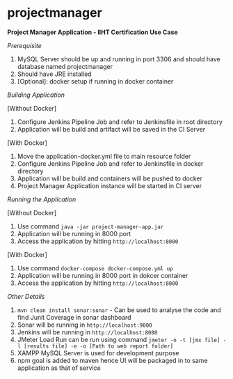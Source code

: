 # projectmanager

**Project Manager Application - IIHT Certification Use Case**

_Prerequisite_
1. MySQL Server should be up and running in port 3306 and should have database named projectmanager
2. Should have JRE installed
3. [Optional]: docker setup if running in docker container

_Building Application_

[Without Docker]
1. Configure Jenkins Pipeline Job and refer to Jenkinsfile in root directory
2. Application will be build and artifact will be saved in the CI Server

[With Docker]
1. Move the application-docker.yml file to main resource folder
2. Configure Jenkins Pipeline Job and refer to Jenkinsfile in docker directory
3. Application will be build and containers will be pushed to docker
4. Project Manager Application instance will be started in CI server


_Running the Application_

[Without Docker]
1. Use command `java -jar project-manager-app.jar`
2. Application will be running in 8000 port
3. Access the application by hitting `http://localhost:8000` 

[With Docker]
1. Use command `docker-compose docker-compose.yml up`
2. Application will be running in 8000 port in dokcer container
3. Access the application by hitting `http://localhost:8000` 


_Other Details_
1. `mvn clean install sonar:sonar` - Can be used to analyse the code and find Junit Coverage in sonar dashboard
2. Sonar will be running in `http://localhost:9000`
3. Jenkins will be running in `http://localhost:8080`
4. JMeter Load Run can be run using command `jmeter -n -t [jmx file] -l [results file] -e -o [Path to web report folder]`
5. XAMPP MySQL Server is used for development purpose
6. npm goal is added to maven hence UI will be packaged in to same application as that of service
